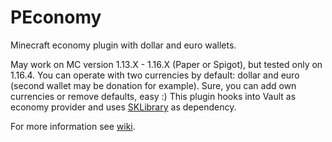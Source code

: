 # PEconomy
Minecraft economy plugin with dollar and euro wallets.

May work on MC version 1.13.X - 1.16.X (Paper or Spigot), but tested only on 1.16.4.
You can operate with two currencies by default: dollar and euro (second wallet may be donation for example).
Sure, you can add own currencies or remove defaults, easy :)
This plugin hooks into Vault as economy provider and uses [SKLibrary](https://github.com/SoKnight/SKLibrary) as dependency.

For more information see [wiki](https://github.com/SoKnight/PEconomy/wiki).

